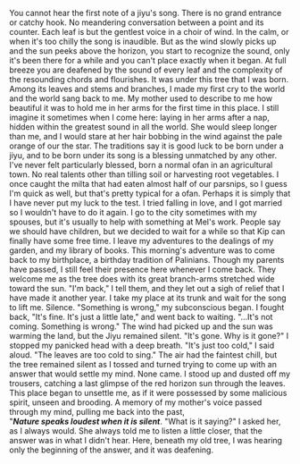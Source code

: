   You cannot hear the first note of a jiyu's song. There is no grand entrance or catchy hook. No meandering conversation between a point and its counter. Each leaf is but the gentlest voice in a choir of wind. In the calm, or when it's too chilly the song is inaudible. But as the wind slowly picks up and the sun peeks above the horizon, you start to recognize the sound, only it's been there for a while and you can't place exactly when it began. At full breeze you are deafened by the sound of every leaf and the complexity of the resounding chords and flourishes.
  It was under this tree that I was born. Among its leaves and stems and branches, I made my first cry to the world and the world sang back to me. My mother used to describe to me how beautiful it was to hold me in her arms for the first time in this place. I still imagine it sometimes when I come here: laying in her arms after a nap, hidden within the greatest sound in all the world. She would sleep longer than me, and I would stare at her hair bobbing in the wind against the pale orange of our the star.
  The traditions say it is good luck to be born under a jiyu, and to be born under its song is a blessing unmatched by any other. I've never felt particularly blessed, born a normal ofan in an agricultural town. No real talents other than tilling soil or harvesting root vegetables. I once caught the milta that had eaten almost half of our parsnips, so I guess I'm quick as well, but that's pretty typical for a ofan. Perhaps it is simply that I have never put my luck to the test. I tried falling in love, and I got married so I wouldn't have to do it again. I go to the city sometimes with my spouses, but it's usually to help with something at Mel's work. People say we should have children, but we decided to wait for a while so that Kip can finally have some free time. I leave my adventures to the dealings of my garden, and my library of books.
  This morning's adventure was to come back to my birthplace, a birthday tradition of Palinians. Though my parents have passed, I still feel their presence here whenever I come back. They welcome me as the tree does with its great branch-arms stretched wide toward the sun. "I'm back," I tell them, and they let out a sigh of relief that I have made it another year. I take my place at its trunk and wait for the song to lift me.
  Silence.
  "Something is wrong," my subconscious began.
  I fought back, "It's fine. It's just a little late," and went back to waiting.
  "...It's not coming. Something is wrong."
  The wind had picked up and the sun was warming the land, but the Jiyu remained silent.
  "It's gone. Why is it gone?"
  I stopped my panicked head with a deep breath. "It's just too cold," I said aloud. "The leaves are too cold to sing."
  The air had the faintest chill, but the tree remained silent as I tossed and turned trying to come up with an answer that would settle my mind. None came.
  I stood up and dusted off my trousers, catching a last glimpse of the red horizon sun through the leaves. This place began to unsettle me, as if it were possessed by some malicious spirit, unseen and brooding.
  A memory of my mother's voice passed through my mind, pulling me back into the past,    
    "***Nature speaks loudest when it is silent***.
    "What is it saying?" I asked her, as I always would. She always told me to listen a little closer, that the answer was in what I didn't hear. Here, beneath my old tree, I was hearing only the beginning of the answer, and it was deafening.

